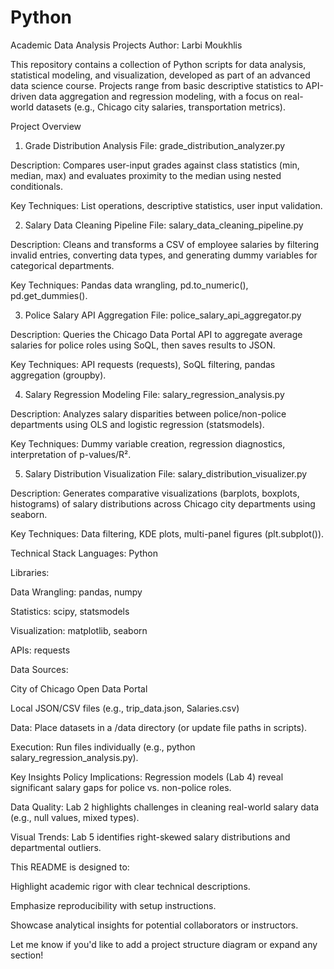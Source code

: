 # Python
Academic Data Analysis Projects
Author: Larbi Moukhlis

This repository contains a collection of Python scripts for data analysis, statistical modeling, and visualization, developed as part of an advanced data science course. Projects range from basic descriptive statistics to API-driven data aggregation and regression modeling, with a focus on real-world datasets (e.g., Chicago city salaries, transportation metrics).

Project Overview
1. Grade Distribution Analysis
File: grade_distribution_analyzer.py

Description: Compares user-input grades against class statistics (min, median, max) and evaluates proximity to the median using nested conditionals.

Key Techniques: List operations, descriptive statistics, user input validation.

2. Salary Data Cleaning Pipeline
File: salary_data_cleaning_pipeline.py

Description: Cleans and transforms a CSV of employee salaries by filtering invalid entries, converting data types, and generating dummy variables for categorical departments.

Key Techniques: Pandas data wrangling, pd.to_numeric(), pd.get_dummies().

3. Police Salary API Aggregation
File: police_salary_api_aggregator.py

Description: Queries the Chicago Data Portal API to aggregate average salaries for police roles using SoQL, then saves results to JSON.

Key Techniques: API requests (requests), SoQL filtering, pandas aggregation (groupby).

4. Salary Regression Modeling
File: salary_regression_analysis.py

Description: Analyzes salary disparities between police/non-police departments using OLS and logistic regression (statsmodels).

Key Techniques: Dummy variable creation, regression diagnostics, interpretation of p-values/R².

5. Salary Distribution Visualization
File: salary_distribution_visualizer.py

Description: Generates comparative visualizations (barplots, boxplots, histograms) of salary distributions across Chicago city departments using seaborn.

Key Techniques: Data filtering, KDE plots, multi-panel figures (plt.subplot()).

Technical Stack
Languages: Python

Libraries:

Data Wrangling: pandas, numpy

Statistics: scipy, statsmodels

Visualization: matplotlib, seaborn

APIs: requests

Data Sources:

City of Chicago Open Data Portal

Local JSON/CSV files (e.g., trip_data.json, Salaries.csv)

Data: Place datasets in a /data directory (or update file paths in scripts).

Execution: Run files individually (e.g., python salary_regression_analysis.py).

Key Insights
Policy Implications: Regression models (Lab 4) reveal significant salary gaps for police vs. non-police roles.

Data Quality: Lab 2 highlights challenges in cleaning real-world salary data (e.g., null values, mixed types).

Visual Trends: Lab 5 identifies right-skewed salary distributions and departmental outliers.

This README is designed to:

Highlight academic rigor with clear technical descriptions.

Emphasize reproducibility with setup instructions.

Showcase analytical insights for potential collaborators or instructors.

Let me know if you'd like to add a project structure diagram or expand any section!

